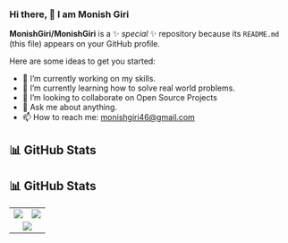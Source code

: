 ### Hi there, 👋 I am Monish Giri

**MonishGiri/MonishGiri** is a ✨ _special_ ✨ repository because its `README.md` (this file) appears on your GitHub profile.

Here are some ideas to get you started:

- 🔭 I’m currently working on my skills.
- 🌱 I’m currently learning how to solve real world problems.
- 👯 I’m looking to collaborate on Open Source Projects
- 💬 Ask me about anything.
- 📫 How to reach me: monishgiri46@gmail.com

## 📊 GitHub Stats  

## 📊 GitHub Stats  

<div align="center">

<table>
  <tr>
    <td>
      <img src="https://github-readme-stats.vercel.app/api?username=MonishGiri&show_icons=true&theme=radical" />
    </td>
    <td>
      <img src="https://github-readme-stats.vercel.app/api/top-langs/?username=MonishGiri&layout=compact&theme=radical" />
    </td>
  </tr>
  <tr>
    <td colspan="2" align="center">
      <img src="https://github-readme-streak-stats.herokuapp.com/?user=MonishGiri&theme=dark&hide_border=true" />
    </td>
  </tr>
</table>

</div>


